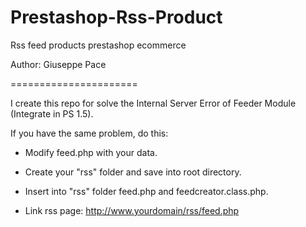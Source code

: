Prestashop-Rss-Product
======================

Rss feed products prestashop ecommerce

Author: Giuseppe Pace

======================

I create this repo for solve the Internal Server Error of Feeder Module (Integrate in PS 1.5).


If you have the same problem, do this:

- Modify feed.php with your data.

- Create your "rss" folder and save into root directory.

- Insert into "rss" folder feed.php and feedcreator.class.php.

- Link rss page: http://www.yourdomain/rss/feed.php